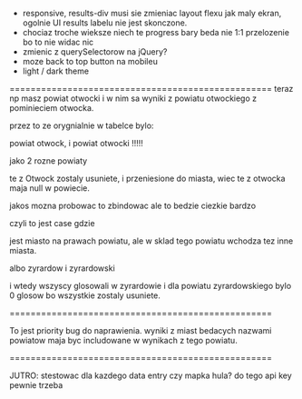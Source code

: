 - responsive, results-div musi sie zmieniac layout flexu jak maly ekran, ogolnie UI results labelu nie jest skonczone.
- chociaz troche wieksze niech te progress bary beda nie 1:1 przelozenie bo to nie widac nic
- zmienic z querySelectorow na jQuery?
- moze back to top button na mobileu
- light / dark theme

==================================================
teraz np masz powiat otwocki i w nim sa wyniki z powiatu otwockiego z pominieciem 
otwocka.

przez to ze orygnialnie w tabelce bylo:

powiat otwock, i powiat otwocki !!!!!

jako 2 rozne powiaty

te z Otwock zostaly usuniete, i przeniesione do miasta,
wiec te z otwocka maja null w powiecie.

jakos mozna probowac to zbindowac ale to bedzie ciezkie bardzo

czyli to jest case gdzie

jest miasto na prawach powiatu, ale w sklad tego powiatu wchodza tez inne miasta.

albo zyrardow i zyrardowski

i wtedy wszyscy glosowali w zyrardowie i dla powiatu zyrardowskiego bylo 0 glosow bo wszystkie
zostaly usuniete.

==================================================

To jest priority bug do naprawienia. wyniki z miast 
bedacych nazwami powiatow maja byc includowane w wynikach 
z tego powiatu.

==================================================

JUTRO:
stestowac dla kazdego data entry czy mapka hula? do tego api key pewnie trzeba